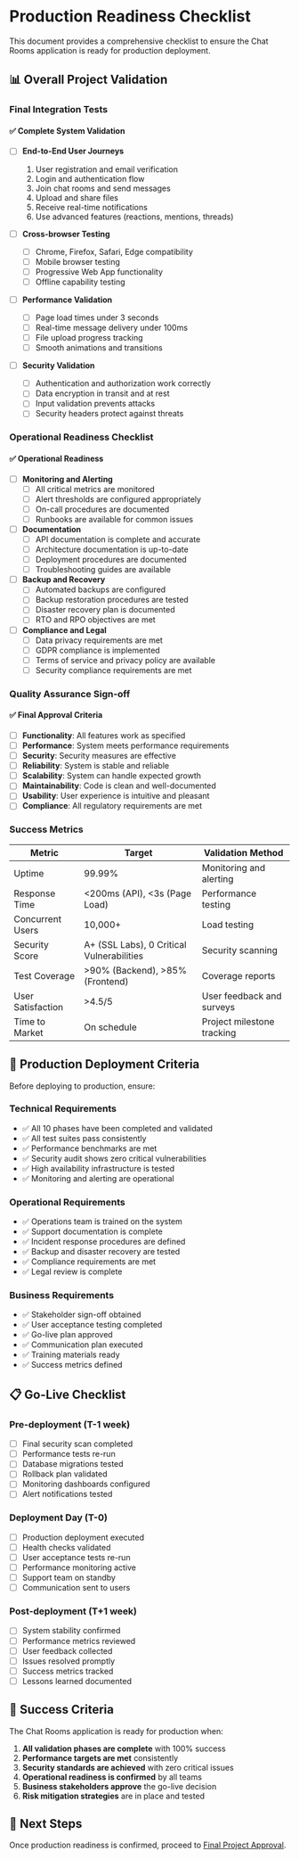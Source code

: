 # Production Readiness Checklist

This document provides a comprehensive checklist to ensure the Chat Rooms application is ready for production deployment.

## 📊 Overall Project Validation

### Final Integration Tests

#### ✅ Complete System Validation

- [ ] **End-to-End User Journeys**
  1. User registration and email verification
  2. Login and authentication flow
  3. Join chat rooms and send messages
  4. Upload and share files
  5. Receive real-time notifications
  6. Use advanced features (reactions, mentions, threads)

- [ ] **Cross-browser Testing**
  - [ ] Chrome, Firefox, Safari, Edge compatibility
  - [ ] Mobile browser testing
  - [ ] Progressive Web App functionality
  - [ ] Offline capability testing

- [ ] **Performance Validation**
  - [ ] Page load times under 3 seconds
  - [ ] Real-time message delivery under 100ms
  - [ ] File upload progress tracking
  - [ ] Smooth animations and transitions

- [ ] **Security Validation**
  - [ ] Authentication and authorization work correctly
  - [ ] Data encryption in transit and at rest
  - [ ] Input validation prevents attacks
  - [ ] Security headers protect against threats

### Operational Readiness Checklist

#### ✅ Operational Readiness

- [ ] **Monitoring and Alerting**
  - [ ] All critical metrics are monitored
  - [ ] Alert thresholds are configured appropriately
  - [ ] On-call procedures are documented
  - [ ] Runbooks are available for common issues

- [ ] **Documentation**
  - [ ] API documentation is complete and accurate
  - [ ] Architecture documentation is up-to-date
  - [ ] Deployment procedures are documented
  - [ ] Troubleshooting guides are available

- [ ] **Backup and Recovery**
  - [ ] Automated backups are configured
  - [ ] Backup restoration procedures are tested
  - [ ] Disaster recovery plan is documented
  - [ ] RTO and RPO objectives are met

- [ ] **Compliance and Legal**
  - [ ] Data privacy requirements are met
  - [ ] GDPR compliance is implemented
  - [ ] Terms of service and privacy policy are available
  - [ ] Security compliance requirements are met

### Quality Assurance Sign-off

#### ✅ Final Approval Criteria

- [ ] **Functionality**: All features work as specified
- [ ] **Performance**: System meets performance requirements
- [ ] **Security**: Security measures are effective
- [ ] **Reliability**: System is stable and reliable
- [ ] **Scalability**: System can handle expected growth
- [ ] **Maintainability**: Code is clean and well-documented
- [ ] **Usability**: User experience is intuitive and pleasant
- [ ] **Compliance**: All regulatory requirements are met

### Success Metrics

| Metric | Target | Validation Method |
|--------|--------|-------------------|
| Uptime | 99.99% | Monitoring and alerting |
| Response Time | <200ms (API), <3s (Page Load) | Performance testing |
| Concurrent Users | 10,000+ | Load testing |
| Security Score | A+ (SSL Labs), 0 Critical Vulnerabilities | Security scanning |
| Test Coverage | >90% (Backend), >85% (Frontend) | Coverage reports |
| User Satisfaction | >4.5/5 | User feedback and surveys |
| Time to Market | On schedule | Project milestone tracking |

## 🎯 Production Deployment Criteria

Before deploying to production, ensure:

### Technical Requirements

- ✅ All 10 phases have been completed and validated
- ✅ All test suites pass consistently
- ✅ Performance benchmarks are met
- ✅ Security audit shows zero critical vulnerabilities
- ✅ High availability infrastructure is tested
- ✅ Monitoring and alerting are operational

### Operational Requirements

- ✅ Operations team is trained on the system
- ✅ Support documentation is complete
- ✅ Incident response procedures are defined
- ✅ Backup and disaster recovery are tested
- ✅ Compliance requirements are met
- ✅ Legal review is complete

### Business Requirements

- ✅ Stakeholder sign-off obtained
- ✅ User acceptance testing completed
- ✅ Go-live plan approved
- ✅ Communication plan executed
- ✅ Training materials ready
- ✅ Success metrics defined

## 📋 Go-Live Checklist

### Pre-deployment (T-1 week)

- [ ] Final security scan completed
- [ ] Performance tests re-run
- [ ] Database migrations tested
- [ ] Rollback plan validated
- [ ] Monitoring dashboards configured
- [ ] Alert notifications tested

### Deployment Day (T-0)

- [ ] Production deployment executed
- [ ] Health checks validated
- [ ] User acceptance tests re-run
- [ ] Performance monitoring active
- [ ] Support team on standby
- [ ] Communication sent to users

### Post-deployment (T+1 week)

- [ ] System stability confirmed
- [ ] Performance metrics reviewed
- [ ] User feedback collected
- [ ] Issues resolved promptly
- [ ] Success metrics tracked
- [ ] Lessons learned documented

## 🚀 Success Criteria

The Chat Rooms application is ready for production when:

1. **All validation phases are complete** with 100% success
2. **Performance targets are met** consistently
3. **Security standards are achieved** with zero critical issues
4. **Operational readiness is confirmed** by all teams
5. **Business stakeholders approve** the go-live decision
6. **Risk mitigation strategies** are in place and tested

## 📝 Next Steps

Once production readiness is confirmed, proceed to [Final Project Approval](./final-approval.md).
